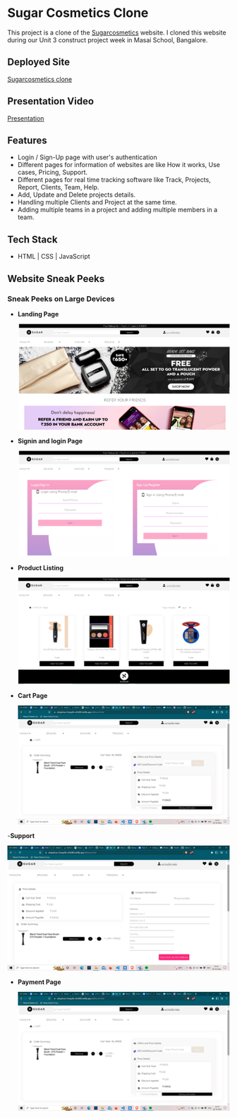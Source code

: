 # Sugar Cosmetics Clone

This project is a clone of the [Sugarcosmetics](https://in.sugarcosmetics.com/?utm_source=google&utm_medium=search&utm_campaign=17164953316&adgroupid=136382391996&utm_content=615834222231&utm_term=sugarcosmetics) website. I cloned this website during our Unit 3 construct project week in Masai School, Bangalore.

## Deployed Site

[Sugarcosmetics clone](https://ubiquitous-frangollo-e83d00.netlify.app/)

## Presentation Video

[Presentation](https://drive.google.com/file/d/1gWjGg-inI2Jdoo8VRD6R1hiliGXf3HPB/view)

## Features

- Login / Sign-Up page with user's authentication
- Different pages for information of websites are like How it works, Use cases, Pricing, Support.
- Different pages for real time tracking software like Track, Projects, Report, Clients, Team, Help.
- Add, Update and Delete projects details.
- Handling multiple Clients and Project at the same time.
- Adding multiple teams in a project and adding multiple members in a team.

## Tech Stack

- HTML | CSS | JavaScript

## Website Sneak Peeks

### Sneak Peeks on Large Devices

- **Landing Page**

  ![Homepage](./screenshots/HomePage.png)

- **Signin and login Page**

  ![Login](./screenshots/AuthenticationPage.png)

- **Product Listing**

  ![Product Listing](./screenshots/ProductListing.png)

- **Cart Page**

  ![Cart Page](./screenshots/Addtocart.png)

-**Support**

![Delivery Info](./screenshots/Delivery.png)

- **Payment Page**

  ![Payment](./screenshots/Payment.png)

